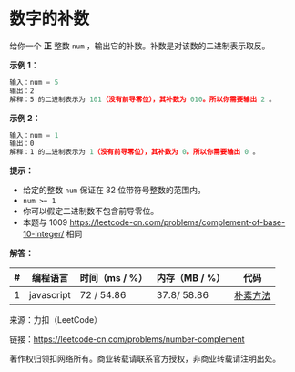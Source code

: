 # 数字的补数

给你一个 **正** 整数 `num` ，输出它的补数。补数是对该数的二进制表示取反。

**示例 1：**

``` javascript
输入：num = 5
输出：2
解释：5 的二进制表示为 101（没有前导零位），其补数为 010。所以你需要输出 2 。
```

**示例 2：**

``` javascript
输入：num = 1
输出：0
解释：1 的二进制表示为 1（没有前导零位），其补数为 0。所以你需要输出 0 。
```

**提示：**

- 给定的整数 `num` 保证在 32 位带符号整数的范围内。
- `num >= 1`
- 你可以假定二进制数不包含前导零位。
- 本题与 1009 https://leetcode-cn.com/problems/complement-of-base-10-integer/ 相同

**解答：**

**#**|**编程语言**|**时间（ms / %）**|**内存（MB / %）**|**代码**
--|--|--|--|--
1|javascript|72 / 54.86|37.8/ 58.86|[朴素方法](./javascript/ac_v1.js)

来源：力扣（LeetCode）

链接：https://leetcode-cn.com/problems/number-complement

著作权归领扣网络所有。商业转载请联系官方授权，非商业转载请注明出处。
